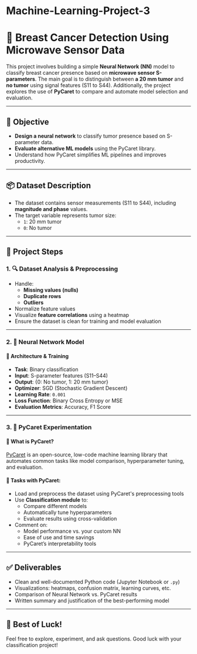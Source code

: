 # Machine-Learning-Project-3
# 🧬 Breast Cancer Detection Using Microwave Sensor Data

This project involves building a simple **Neural Network (NN)** model to classify breast cancer presence based on **microwave sensor S-parameters**. The main goal is to distinguish between **a 20 mm tumor** and **no tumor** using signal features (S11 to S44). Additionally, the project explores the use of **PyCaret** to compare and automate model selection and evaluation.

---

## 🎯 Objective

- **Design a neural network** to classify tumor presence based on S-parameter data.
- **Evaluate alternative ML models** using the PyCaret library.
- Understand how PyCaret simplifies ML pipelines and improves productivity.

---

## 📦 Dataset Description

- The dataset contains sensor measurements (S11 to S44), including **magnitude and phase** values.
- The target variable represents tumor size:
  - `1`: 20 mm tumor
  - `0`: No tumor

---

## 🧩 Project Steps

### 1. 🔍 Dataset Analysis & Preprocessing

- Handle:
  - **Missing values (nulls)**
  - **Duplicate rows**
  - **Outliers**
- Normalize feature values
- Visualize **feature correlations** using a heatmap
- Ensure the dataset is clean for training and model evaluation

---

### 2. 🤖 Neural Network Model

#### 🔹 Architecture & Training

- **Task**: Binary classification
- **Input**: S-parameter features (S11–S44)
- **Output**: {0: No tumor, 1: 20 mm tumor}
- **Optimizer**: SGD (Stochastic Gradient Descent)
- **Learning Rate**: `0.001`
- **Loss Function**: Binary Cross Entropy or MSE
- **Evaluation Metrics**: Accuracy, F1 Score

---

### 3. 🧪 PyCaret Experimentation

#### 🔹 What is PyCaret?

[PyCaret](https://pycaret.org) is an open-source, low-code machine learning library that automates common tasks like model comparison, hyperparameter tuning, and evaluation.

#### 🔹 Tasks with PyCaret:

- Load and preprocess the dataset using PyCaret's preprocessing tools
- Use **Classification module** to:
  - Compare different models
  - Automatically tune hyperparameters
  - Evaluate results using cross-validation
- Comment on:
  - Model performance vs. your custom NN
  - Ease of use and time savings
  - PyCaret’s interpretability tools

---


## ✅ Deliverables

- Clean and well-documented Python code (Jupyter Notebook or `.py`)
- Visualizations: heatmaps, confusion matrix, learning curves, etc.
- Comparison of Neural Network vs. PyCaret results
- Written summary and justification of the best-performing model


---

## 🙌 Best of Luck!

Feel free to explore, experiment, and ask questions. Good luck with your classification project!

